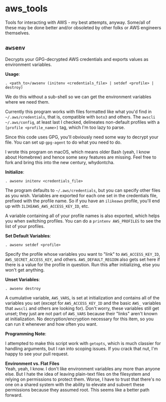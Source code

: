 # aws_tools
Tools for interacting with AWS - my best attempts, anyway. Some/all of these may be done
better and/or obsoleted by other folks or AWS engineers themselves.

## `awsenv`

Decrypts your GPG-decrypted AWS credentials and exports values as environment variables.

**Usage**:
```
. <path_to>/awsenv (initenv <credentials_file> | setdef <profile> | destroy)
```
We do this without a sub-shell so we can get the environment variables where we need them.

Currently this program works with files formatted like what you'd find in `~/.aws/credentials`,
that is, compatible with `boto3` and others. The `awscli` `~/.aws/config`, at least last I checked,
delineates non-default profiles with a `[profile <profile_name>]` tag, which I'm too lazy to
parse.

Since this code uses GPG, you'll obviously need some way to decrypt your file. You can set up 
`gpg-agent` to do what you need to do.

I wrote this program on macOS, which means older Bash (yeah, I know about Homebrew) and hence some
sexy features are missing. Feel free to fork and bring this into the new century, whydontcha.

**Initialize**:
```
. awsenv initenv <credentials_file>
```
The program defaults to `~/.aws/credentials`, but you can specify other files as you wish. Variables
are exported for each one set in the credentials file, prefixed with the profile name. So if you have
an `ilikeaws` profile, you'll end up with `ILIKEAWS_AWS_ACCESS_KEY_ID`, etc.

A variable containing all of your profile names is also exported, which helps you when switching profiles.
You can do a `printenv AWS_PROFILES` to see the list of your profiles.

**Set Default Variables**:
```
. awsenv setdef <profile>
```
Specify the profile whose variables you want to "link" to `AWS_ACCESS_KEY_ID`, `AWS_SECRET_ACCESS_KEY`,
and others. `AWS_DEFAULT_REGION` also gets set here if there is a value for the profile in question.
Run this after initializing, else you won't get anything.

**Unset Variables**:
```
. awsenv destroy
```
A cumulative variable, `AWS_VARS`, is set at initialization and contains all of the variables you set (except
for `AWS_ACCESS_KEY_ID` and the basic `AWS_` variables that `awscli` and others are looking for). Don't worry,
these variables still get unset; they just are not part of `AWS_VARS` because their "links" aren't known at
initialization. No decryption/encryption necessary for this item, so you can run it whenever and how often
you want.

**Programming Note**:

I attempted to make this script work with `getopts`, which is much classier for handling arguments, but I ran into scoping issues. If you crack that nut, I'm happy to see your pull request.

**Environment vs. Flat Files**  
Yeah, yeah, I know. I don't like environment variables any more than anyone else. But I hate the idea of leaving plain-text files on the filesystem and relying on permissions to protect them. Worse, I have to trust that there's no one on a shared system with the ability to elevate and subvert these permissions because they assumed root. This seems like a better path forward.
